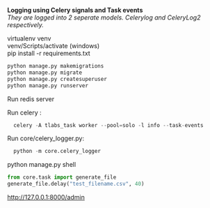 **Logging using Celery signals and Task events**\
*They are logged into 2 seperate models. Celerylog and CeleryLog2 respectively.*


virtualenv venv\
venv/Scripts/activate (windows)\
pip install -r requirements.txt

```python
python manage.py makemigrations
python manage.py migrate
python manage.py createsuperuser
python manage.py runserver
```

Run redis server

Run celery :
```python
  celery -A tlabs_task worker --pool=solo -l info --task-events
```

Run core/celery_logger.py:
```python
  python -m core.celery_logger
```

python manage.py shell
```python
from core.task import generate_file
generate_file.delay("test_filename.csv", 40)
```

http://127.0.0.1:8000/admin

